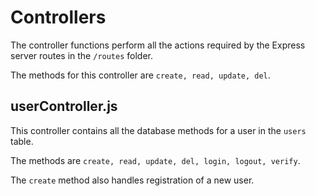 # Controllers

The controller functions perform all the actions required by the Express server routes in the `/routes` folder.

The methods for this controller are `create, read, update, del`.

## userController.js

This controller contains all the database methods for a user in the `users` table. 

The methods are `create, read, update, del, login, logout, verify`.

The `create` method also handles registration of a new user.



